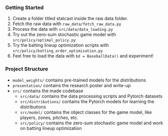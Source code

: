 ### Getting Started
1. Create a folder titled statcast inside the raw data folder.
2. Fetch the raw data with `raw_data/fetch_raw_data.py`
3. Process the data with `src/data/data_loading.py`
4. Try out the zero-sum stochastic game model with `src/policy/optimal_policy.py`
5. Try the batting lineup optimization scripts with `src/policy/batting_order_optimization.py`
6. Feel free to load the data with `bd = BaseballData()` and experiment!

### Project Structure
- `model_weights/` contains pre-trained models for the distributions
- `presentation/` contains the research poster and write-up
- `src/` contains the made codebase
  - `src/data/` contains the data processing scripts and Pytorch datasets
  - `src/distributions/` contains the Pytorch models for learning the distributions
  - `src/model/` contains the object classes for the game model, like players, zones, pitches, etc.
  - `src/policy/` contains the zero-sum stochastic game model and work on batting lineup optimization
